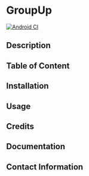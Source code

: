 # GroupUp
[![Android CI](https://github.com/kirkya99/GroupUp/actions/workflows/android.yml/badge.svg)](https://github.com/kirkya99/GroupUp/actions/workflows/android.yml)

## Description

## Table of Content

## Installation

## Usage

## Credits

## Documentation

## Contact Information
